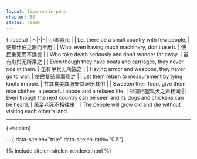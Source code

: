 ```yaml
---
layout: lipu-nasin-pona
chapter: 80
status: ready
---
```


{:.loseta}
|:-:|-|-
| 小国寡民<wbr/>           |  | Let there be a small country with few people,
| 使有什伯之器<wbr/>而不用 |  | Who, even having much machinery, don't use it.
| 使民重死<wbr/>而不远徙   |  | Who take death seriously and don't wander far away.
| 虽有舟舆<wbr/>无所乘之   |  | Even though they have boats and carriages, they never ride in them.
| 虽有甲兵<wbr/>无所陈之   |  | Having armor and weapons, they never go to war.
| 使民复结绳而用之         |  | Let them return to measurement by tying knots in rope.
| 甘其食<wbr/>美其服<wbr/>安其居<wbr/>乐其俗 |  | Sweeten their food, give them nice clothes, a peaceful abode and a relaxed life.
| 邻国相望<wbr/>鸡犬之声相闻 |  | Even though the next country can be seen and its dogs and chickens can be heard,
| 民至老死<wbr/>不相往来     |  | The people will grow old and die without visiting each other's land.

-------
{:#sitelen}

...
{:data-sitelen="true" data-sitelen-ratio="0.5"}

{% include sitelen-sitelen-renderer.html %}
